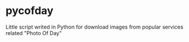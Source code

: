 # pycofday
Little script writed in Python for download images from popular services related "Photo Of Day"

